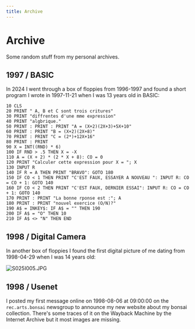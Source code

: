 ```yaml
---
title: Archive
---
```


# Archive

Some random stuff from my personal archives.

## 1997 / BASIC

In 2024 I went through a box of floppies from 1996-1997 and found a short
program I wrote in 1997-11-21 when I was 13 years old in BASIC:

```bbcbasic
10 CLS
20 PRINT " A, B et C sont trois critures"
30 PRINT "diffrentes d'une mme expression"
40 PRINT "algbrique."
50 PRINT : PRINT : PRINT "A = (X+2)(2X+3)+5X+10"
60 PRINT : PRINT "B = (X+2)(2X+8)"
70 PRINT : PRINT "C = (2*)+12X+16"
80 PRINT : PRINT
90 X = INT((RND) * 6)
100 IF RND > .5 THEN X = -X
110 A = (X + 2) * (2 * X + 8): CO = 0
120 PRINT "Calculer cette expression pour X = "; X
130 INPUT R
140 IF R = A THEN PRINT "BRAVO": GOTO 180
150 IF CO < 1 THEN PRINT "C'EST FAUX, ESSAYER A NOUVEAU ": INPUT R: CO = CO + 1: GOTO 140
160 IF CO < 2 THEN PRINT "C'EST FAUX, DERNIER ESSAI": INPUT R: CO = CO + 1: GOTO 140
170 PRINT : PRINT "La bonne rponse est :"; A
180 PRINT : PRINT "nouvel exercice (O/N)?"
190 A$ = INKEY$: IF A$ = "" THEN 190
200 IF A$ = "O" THEN 10
210 IF A$ <> "N" THEN END
```

## 1998 / Digital Camera

In another box of floppies I found the first digital picture of me dating from
1998-04-29 when I was 14 years old:

![S025I005.JPG](1998-04-29-s025i005.jpg)

## 1998 / Usenet

I posted my first message online on 1998-08-06 at 09:00:00 on the
`rec.arts.bonsai` newsgroup to announce my new website about my bonsai
collection. There's some traces of it on the Wayback Machine by the Internet
Archive but it most images are missing.
